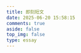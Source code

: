 ```yaml
---
title: 即刻短文
date: 2025-06-20 15:58:15
comments: true
aside: false
top_img: false
type: essay
---
```


